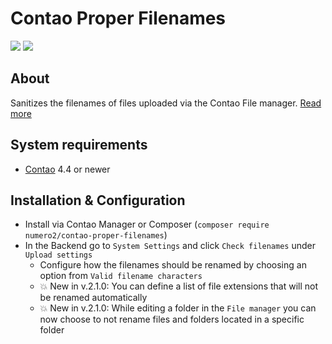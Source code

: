 Contao Proper Filenames
=======================

[![](https://img.shields.io/packagist/v/numero2/contao-proper-filenames.svg?style=flat-square)](https://packagist.org/packages/numero2/contao-proper-filenames) [![](https://img.shields.io/badge/License-LGPL%20v3-blue.svg?style=flat-square)](http://www.gnu.org/licenses/lgpl-3.0)

About
--
Sanitizes the filenames of files uploaded via the Contao File manager. [Read more](https://www.numero2.de/contao/erweiterungen/proper-filenames.html)

System requirements
--

* [Contao](https://github.com/contao/contao) 4.4 or newer


Installation & Configuration
--

* Install via Contao Manager or Composer (`composer require numero2/contao-proper-filenames`)
* In the Backend go to `System Settings` and click `Check filenames` under `Upload settings`
  * Configure how the filenames should be renamed by choosing an option from `Valid filename characters`
  * 💥 New in v.2.1.0: You can define a list of file extensions that will not be renamed automatically
  * 💥 New in v.2.1.0: While editing a folder in the `File manager` you can now choose to not rename files and folders located in a specific folder
